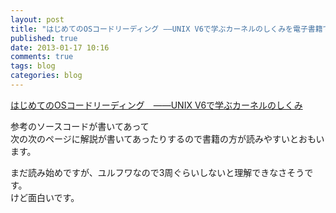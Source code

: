 ```yaml
---
layout: post
title: "はじめてのOSコードリーディング ――UNIX V6で学ぶカーネルのしくみを電子書籍で買ったのですが"
published: true
date: 2013-01-17 10:16
comments: true
tags: blog
categories: blog
---
```


[はじめてのOSコードリーディング　――UNIX V6で学ぶカーネルのしくみ](http://gihyo.jp/book/2013/978-4-7741-5464-0)

参考のソースコードが書いてあって  
次の次のページに解説が書いてあったりするので書籍の方が読みやすいとおもいます。

まだ読み始めですが、ユルフワなので3周ぐらいしないと理解できなさそうです。  
けど面白いです。
